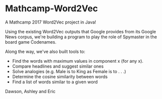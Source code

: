# Mathcamp-Word2Vec
A Mathcamp 2017 Word2Vec project in Java!

Using the existing Word2Vec outputs that Google provides from its Google News corpus, we're building a program to play the role of Spymaster in the board game Codenames.

Along the way, we've also built tools to:
- Find the words with maximum values in component x (for any x).
- Compare headlines and suggest similar ones
- Solve analogies (e.g. Male is to King as Female is to . . .)
- Determine the cosine similarity between words
- Find a list of words similar to a given word

Dawson, Ashley and Eric
